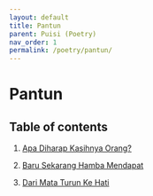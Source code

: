 ```yaml
---
layout: default
title: Pantun
parent: Puisi (Poetry)
nav_order: 1
permalink: /poetry/pantun/
---
```


# Pantun

## Table of contents

1. [Apa Diharap Kasihnya Orang?](apa-diharap-kasihnya-orang.html)

2. [Baru Sekarang Hamba Mendapat](baru-sekarang-hamba-mendapat.html)

3. [Dari Mata Turun Ke Hati](dari-mata-turun-ke-hati.html)
